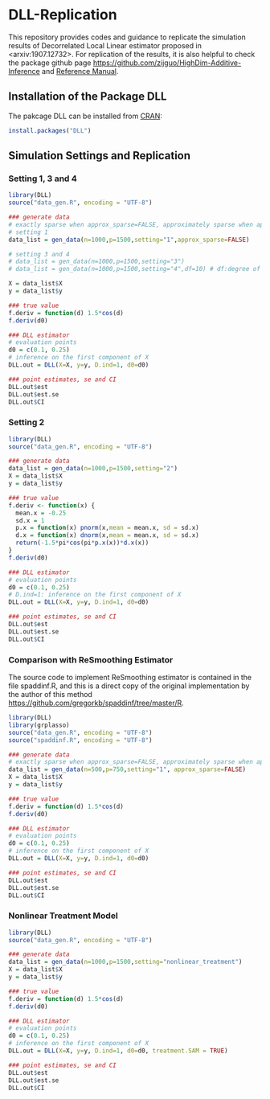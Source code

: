 # DLL-Replication
This repository provides codes and guidance to replicate the simulation results of Decorrelated Local Linear estimator proposed in \<arxiv:1907.12732\>. For replication of the results, it is also helpful to check the package github page https://github.com/zijguo/HighDim-Additive-Inference and [Reference Manual](https://cran.r-project.org/web/packages/DLL/DLL.pdf).

## Installation of the Package DLL
The pakcage DLL can be installed from [CRAN](https://cran.r-project.org/):
```R
install.packages("DLL")
```

## Simulation Settings and Replication

### Setting 1, 3 and 4
```R
library(DLL)
source("data_gen.R", encoding = "UTF-8")

### generate data
# exactly sparse when approx_sparse=FALSE, approximately sparse when approx_sparse=TRUE
# setting 1
data_list = gen_data(n=1000,p=1500,setting="1",approx_sparse=FALSE)

# setting 3 and 4
# data_list = gen_data(n=1000,p=1500,setting="3")
# data_list = gen_data(n=1000,p=1500,setting="4",df=10) # df:degree of freedom for t distribution

X = data_list$X
y = data_list$y

### true value
f.deriv = function(d) 1.5*cos(d)
f.deriv(d0)

### DLL estimator
# evaluation points
d0 = c(0.1, 0.25)
# inference on the first component of X
DLL.out = DLL(X=X, y=y, D.ind=1, d0=d0)

### point estimates, se and CI
DLL.out$est
DLL.out$est.se
DLL.out$CI

```


### Setting 2
```R
library(DLL)
source("data_gen.R", encoding = "UTF-8")

### generate data
data_list = gen_data(n=1000,p=1500,setting="2")
X = data_list$X
y = data_list$y

### true value
f.deriv <- function(x) {
  mean.x = -0.25
  sd.x = 1
  p.x = function(x) pnorm(x,mean = mean.x, sd = sd.x)
  d.x = function(x) dnorm(x,mean = mean.x, sd = sd.x)
  return(-1.5*pi*cos(pi*p.x(x))*d.x(x))
}
f.deriv(d0)

### DLL estimator
# evaluation points
d0 = c(0.1, 0.25)
# D.ind=1: inference on the first component of X
DLL.out = DLL(X=X, y=y, D.ind=1, d0=d0)

### point estimates, se and CI
DLL.out$est
DLL.out$est.se
DLL.out$CI

```


### Comparison with ReSmoothing Estimator
The source code to implement ReSmoothing estimator is contained in the file spaddinf.R, and this is a direct copy of the original implementation by the author of this method https://github.com/gregorkb/spaddinf/tree/master/R.
```R
library(DLL)
library(grplasso)
source("data_gen.R", encoding = "UTF-8")
source("spaddinf.R", encoding = "UTF-8")

### generate data
# exactly sparse when approx_sparse=FALSE, approximately sparse when approx_sparse=TRUE
data_list = gen_data(n=500,p=750,setting="1", approx_sparse=FALSE)
X = data_list$X
y = data_list$y

### true value
f.deriv = function(d) 1.5*cos(d)
f.deriv(d0)

### DLL estimator
# evaluation points
d0 = c(0.1, 0.25)
# inference on the first component of X
DLL.out = DLL(X=X, y=y, D.ind=1, d0=d0)

### point estimates, se and CI
DLL.out$est
DLL.out$est.se
DLL.out$CI
```


### Nonlinear Treatment Model
```R
library(DLL)
source("data_gen.R", encoding = "UTF-8")

### generate data
data_list = gen_data(n=1000,p=1500,setting="nonlinear_treatment")
X = data_list$X
y = data_list$y

### true value
f.deriv = function(d) 1.5*cos(d)
f.deriv(d0)

### DLL estimator
# evaluation points
d0 = c(0.1, 0.25)
# inference on the first component of X
DLL.out = DLL(X=X, y=y, D.ind=1, d0=d0, treatment.SAM = TRUE)

### point estimates, se and CI
DLL.out$est
DLL.out$est.se
DLL.out$CI
```

